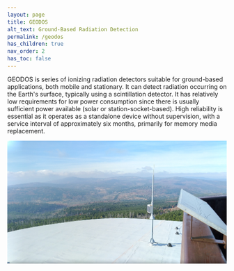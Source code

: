 ```yaml
---
layout: page
title: GEODOS
alt_text: Ground-Based Radiation Detection
permalink: /geodos
has_children: true
nav_order: 2
has_toc: false
---
```


GEODOS is series of ionizing radiation detectors suitable for ground-based applications, both mobile and stationary. It can detect radiation occurring on the Earth's surface, typically using a scintillation detector. It has relatively low requirements for low power consumption since there is usually sufficient power available (solar or station-socket-based). High reliability is essential as it operates as a standalone device without supervision, with a service interval of approximately six months, primarily for memory media replacement.

![GEODOS mounted on Polednik tower](./GEODOS_Polednik_site.jpg)
